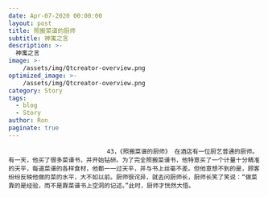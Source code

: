 ```yaml
---
date: Apr-07-2020 00:00:00
layout: post
title: 照搬菜谱的厨师
subtitle: 神寓之言
description: >-
  神寓之言
image: >-
    /assets/img/Qtcreator-overview.png
optimized_image: >-
    /assets/img/Qtcreator-overview.png
category: Story
tags:
  - blog
  - Story
author: Ron
paginate: true
---
```


							　　43，《照搬菜谱的厨师》 在酒店有一位厨艺普通的厨师。有一天，他买了很多菜谱书，并开始钻研。为了完全照搬菜谱书，他特意买了一个计量十分精准的天平，每道菜谱的各样食材，他都一一过天平，并与书上丝毫不差。但他意想不到的是，顾客纷纷反映他做的菜的水平，大不如以前。厨师很诧异，就去问厨师长，厨师长笑了笑说：“做菜靠的是经验，而不是靠菜谱书上空洞的记述。”此时，厨师才恍然大悟。
							
							
						